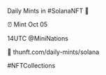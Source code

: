 Daily Mints in #SolanaNFT 🚀

⏰ Mint Oct 05

14UTC @MiniNations

🔗 thunft.com/daily-mints/solana

#NFTCollections